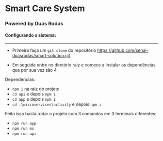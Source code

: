 # Smart Care System
### Powered by Duas Rodas

#### Configurando o sistema:
---

- Primeira faça um `git clone` do repositório https://github.com/senai-duasrodas/smart-solution.git

- Em seguida entre no diretório raiz e comece a instalar as dependências que por sua vez são 4

Dependencias:

- `npm i` na raiz do projeto
- `cd api` e depois `npm i`
- `cd app` e depois `npm i`
- `cd .\microservices\activity` e depois `npm i`

Feito isso basta rodar o projeto com 3 comandos em 3 terminais diferentes: 

- `npm run app`
- `npm run ms`
- `npm run api`
